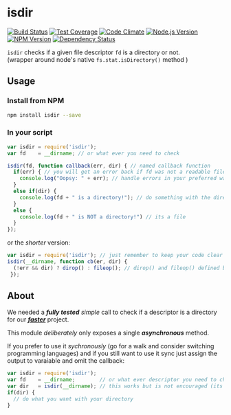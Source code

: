 # isdir

[![Build Status](https://travis-ci.org/nelsonic/isdir.svg)](https://travis-ci.org/nelsonic/isdir)
[![Test Coverage](https://codeclimate.com/github/nelsonic/isdir/badges/coverage.svg)](https://codeclimate.com/github/nelsonic/isdir)
[![Code Climate](https://codeclimate.com/github/nelsonic/isdir/badges/gpa.svg)](https://codeclimate.com/github/nelsonic/isdir)
[![Node.js Version][node-version-image]][node-version-url] [![NPM Version][npm-image]][npm-url]
[![Dependency Status](https://david-dm.org/nelsonic/esta.svg)](https://david-dm.org/nelsonic/esta)

`isdir` checks if a given file descriptor `fd` is a directory or not.  
(wrapper around node's native `fs.stat.isDirectory()` method )

## Usage

### Install from NPM

```sh
npm install isdir --save
```

### In your script

```js
var isdir = require('isdir');
var fd    = __dirname; // or what ever you need to check

isdir(fd, function callback(err, dir) { // named callback function
  if(err) { // you will get an error back if fd was not a readable file or dir
    console.log("Oopsy: " + err); // handle errors in your preferred way.
  }
  else if(dir) {
    console.log(fd + " is a directory!"); // do something with the directory
  }
  else {
    console.log(fd + " is NOT a directory!") // its a file
  }
});
```

or the *shorter* version:

```js
var isdir = require('isdir'); // just remember to keep your code clear
isdir(__dirname, function cb(er, dir) {
  (!err && dir) ? dirop() : fileop(); // dirop() and fileop() defined by you.
 });

```


## About

We needed a ***fully tested*** *simple* call to check if a descriptor
is a directory for our [***faster***](https://github.com/ideaq/faster) project.

This module *deliberately* only exposes a single ***asynchronous*** method.

If you prefer to use it *sychronously*
(go for a walk and consider switching programming languages)
and if you still want to use it sync just assign the output to varaiable
and omit the callback:

```js
var isdir = require('isdir');
var fd    = __dirname;        // or what ever descriptor you need to check
var dir   = isdir(__dirname); // this works but is not encouraged (its blocking)
if(dir) {
  // do what you want with your directory
}
```

[npm-image]: https://img.shields.io/npm/v/isdir.svg?style=flat
[npm-url]: https://npmjs.org/package/isdir
[node-version-image]: https://img.shields.io/node/v/isdir.svg?style=flat
[node-version-url]: http://nodejs.org/download/
[downloads-image]: https://img.shields.io/npm/dm/isdir.svg?style=flat
[downloads-url]: https://npmjs.org/package/isdir
[travis-image]: https://img.shields.io/travis/nelsonic/isdir.svg?style=flat
[travis-url]: https://travis-ci.org/nelsonic/isdir
[dependencies-url]: https://david-dm.org/nelsonic/isdir
[dependencies-image]: https://david-dm.org/nelsonic/isdir.svg

